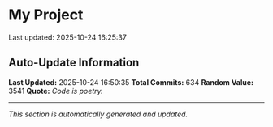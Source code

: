 # My Project


Last updated: 2025-10-24 16:25:37

































































































































































































































































































































































































































































































































































































































































































































































































































































































































































































































































## Auto-Update Information

**Last Updated:** 2025-10-24 16:50:35
**Total Commits:** 634
**Random Value:** 3541
**Quote:** _Code is poetry._

---
_This section is automatically generated and updated._